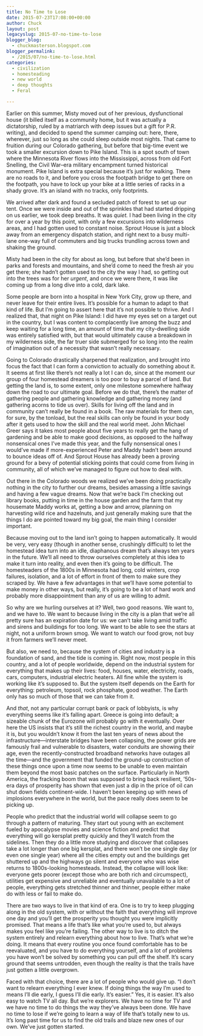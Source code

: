 ```yaml
---
title: No Time to Lose
date: 2015-07-23T17:08:00+00:00
author: Chuck
layout: post
legacyslug: 2015-07-no-time-to-lose
blogger_blog:
  - chuckmasterson.blogspot.com
blogger_permalink:
  - /2015/07/no-time-to-lose.html
categories:
  - civilization
  - homesteading
  - new world
  - deep thoughts
  - Feral

---
```

Earlier on this summer, Misty moved out of her previous, dysfunctional house
(it billed itself as a community home, but it was actually a dictatorship,
ruled by a matriarch with deep issues but a gift for P.R. writing), and decided
to spend the summer camping out: here, there, wherever, just so long as she
could sleep outside most nights. That came to fruition during our Colorado
gathering, but before that big-time event we took a smaller excursion down to
Pike Island. This is a spot south of town where the Minnesota River flows into
the Mississippi, across from old Fort Snelling, the Civil War–era military
encampment turned historical monument.  Pike Island is extra special because
it’s just for walking. There are no roads to it, and before you cross the
footpath bridge to get there on the footpath, you have to lock up your bike at
a little series of racks in a shady grove. It’s an island with no tracks,
only footprints.

We arrived after dark and found a secluded patch of forest to set up our tent.
Once we were inside and out of the sprinkles that had started dripping on us
earlier, we took deep breaths. It was *quiet.* I had been living in
the city for over a year by this point, with only a few excursions into
wilderness areas, and I had gotten used to constant noise. Sprout House is just
a block away from an emergency dispatch station, and right next to a busy
multi-lane one-way full of commuters and big trucks trundling across town and
shaking the ground.

Misty had been in the city for about as long, but before that she’d been
in parks and forests and mountains, and she’d come to need the fresh air
you get there; she hadn’t gotten used to the city the way I had, so
getting out into the trees was for her *urgent*, and once we were
there, it was like coming up from a long dive into a cold, dark lake.

Some people are born into a hospital in New York City, grow up there, and never
leave for their entire lives. It’s possible for a human to adapt to that
kind of life. But I’m going to assert here that it’s not possible
to thrive. And I realized that, that night on Pike Island: I did have my eyes
set on a target out in the country, but I was content to complacently live
among the buzz and keep waiting for a long time, an amount of time that my
city-dwelling side was entirely satisfied with, but that would ultimately cause
a breakdown in my wilderness side, the far truer side submerged for so long
into the realm of imagination out of a necessity that wasn’t really
necessary.

Going to Colorado drastically sharpened that realization, and brought into
focus the fact that I can form a conviction to actually do something about it.
It seems at first like there’s not really a lot I can do, since at the
moment our group of four homestead dreamers is too poor to buy a parcel of
land. But getting the land is, to some extent, only one milestone somewhere
halfway down the road to our ultimate goal. Before we do that, there’s
the matter of gathering people and gathering knowledge and gathering money (and
gathering acorns to tide us over). Skills for living off the land and in
community can’t really be found in a book. The raw materials for them
can, for sure, by the tonload, but the real skills can only be found in your
body after it gets used to how the skill and the real world meet. John Michael
Greer says it takes most people about five years to really get the hang of
gardening and be able to make good decisions, as opposed to the halfway
nonsensical ones I’ve made this year, and the fully nonsensical ones I
would’ve made if more-experienced Peter and Maddy hadn’t been
around to bounce ideas off of. And Sprout House has already been a proving
ground for a bevy of potential sticking points that could come from living in
community, all of which we’ve managed to figure out how to deal with.

Out there in the Colorado woods we realized we’ve been doing practically
nothing in the city to further our dreams, besides amassing a little savings
and having a few vague dreams. Now that we’re back I’m checking out
library books, putting in time in the house garden and the farm that my
housemate Maddy works at, getting a bow and arrow, planning on harvesting wild
rice and hazelnuts, and just generally making sure that the things I do are
pointed toward my big goal, the main thing I consider important.

Because moving out to the land isn’t going to happen automatically. It
would be very, very easy (though in another sense, crushingly difficult) to let
the homestead idea turn into an idle, diaphanous dream that’s always ten
years in the future. We’ll all need to throw ourselves completely at this
idea to make it turn into reality, and even then it’s going to be
difficult. The homesteaders of the 1800s in Minnesota had long, cold winters,
crop failures, isolation, and a lot of effort in front of them to make sure
they scraped by. We have a few advantages in that we’ll have some
potential to make money in other ways, but really, it’s going to be a lot
of hard work and probably more disappointment than any of us are willing to
admit.

So why are we hurling ourselves at it? Well, two good reasons. We want to, and
we have to. We want to because living in the city is a plan that we’re
all pretty sure has an expiration date for us: we can’t take living amid
traffic and sirens and buildings for too long. We want to be able to see the
stars at night, not a uniform brown smog. We want to watch our food grow, not
buy it from farmers we’ll never meet.

But also, we need to, because the system of cities and industry is a foundation
of sand, and the tide is coming in. Right now, most people in this country, and
a lot of people worldwide, depend on the industrial system for everything that
makes up their lives: food, houses, water, electricity, roads, cars, computers,
industrial electric heaters. All fine while the system is working like
it’s supposed to. But the system itself depends on the Earth for
everything: petroleum, topsoil, rock phosphate, good weather. The Earth only
has so much of those that we can take from it.

And *that*, not any particular corrupt bank or pack of lobbyists, is why
everything seems like it’s falling apart.  Greece is going into default;
a sizeable chunk of the Eurozone will probably go with it eventually. Over here
the US insists that it’s still the richest country in the world, and
maybe it is, but you wouldn’t know it from the last ten years of news
about the infrastructure—interstate bridges have been collapsing, the power
grids are famously frail and vulnerable to disasters, water conduits are
showing their age, even the recently-constructed broadband networks have
outages all the time—and the government that funded the ground-up construction
of these things once upon a time now seems to be unable to even maintain them
beyond the most basic patches on the surface. Particularly in North America,
the fracking boom that was supposed to bring back resilient, ’50s-era
days of prosperity has shown that even just a dip in the price of oil can shut
down fields continent-wide. I haven’t been keeping up with news of
implosions everywhere in the world, but the pace really does seem to be picking
up.

People who predict that the industrial world will collapse seem to go through a
pattern of maturing. They start out young with an excitement fueled by
apocalypse movies and science fiction and predict that everything will go
kersplat pretty quickly and they’ll watch from the sidelines. Then they
do a little more studying and discover that collapses take a lot longer than
one big kersplat, and there won’t be one single day (or even one single
year) where all the cities empty out and the buildings get shuttered up and the
highways go silent and everyone who was wise returns to 1800s-looking
homesteads. Instead, the collapse will look like: everyone gets poorer (except
those who are both rich and circumspect), utilities get expensive and
unreliable and eventually unavailable to a lot of people, everything gets
stretched thinner and thinner, people either make do with less or fail to make
do.

There are two ways to live in that kind of era. One is to try to keep plugging
along in the old system, with or without the faith that everything will improve
one day and you’ll get the prosperity you thought you were implicitly
promised. That means a life that’s like what you’re used to, but
always makes you feel like you’re failing. The other way to live is to
ditch the system entirely and relearn everything about how to live.
That’s what we’re doing. It means that every routine you once found
comfortable has to be reevaluated, and you have to do everything yourself, and
a lot of problems you have won’t be solved by something you can pull off
the shelf. It’s scary ground that seems untrodden, even though the
reality is that the trails have just gotten a little overgrown.

Faced with that choice, there are a lot of people who would give up. “I
don’t want to relearn everything I ever knew. If doing things the way
I’m used to means I’ll die early, I guess I’ll die early.
It’s easier.” Yes, it is easier. It’s also easy to watch TV
all day. But we’re explorers. We have no time for TV and we have no time
to do things the way they’ve always been done. We have no time to lose if
we’re going to learn a way of life that’s totally new to us.
It’s long past time for us to find the old trails and blaze new ones of
our own. We’ve just gotten started.  
